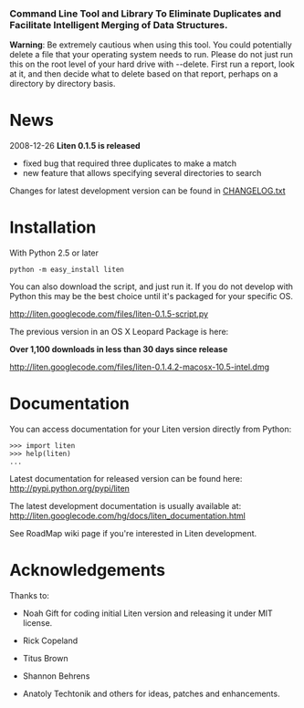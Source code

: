 ### Command Line Tool and Library To Eliminate Duplicates and Facilitate Intelligent Merging of Data Structures. ###

**Warning**:  Be extremely cautious when using this tool.  You could potentially delete a file that your operating system needs to run.  Please do not just run this on the root level of your hard drive with --delete.  First run a report, look at it, and then decide what to delete based on that report, perhaps on a directory by directory basis.

# News #
2008-12-26 **Liten 0.1.5 is released**

  * fixed bug that required three duplicates to make a match
  * new feature that allows specifying several directories to search

Changes for latest development version can be found in [CHANGELOG.txt](http://code.google.com/p/liten/source/browse/CHANGELOG.txt)

# Installation #
With Python 2.5 or later
```
python -m easy_install liten
```

You can also download the script, and just run it.  If you do not develop with Python this may be the best choice until it's packaged for your specific OS.

http://liten.googlecode.com/files/liten-0.1.5-script.py

The previous version in an OS X Leopard Package is here:

**Over 1,100 downloads in less than 30 days since release**

http://liten.googlecode.com/files/liten-0.1.4.2-macosx-10.5-intel.dmg

# Documentation #
You can access documentation for your Liten version directly from Python:
```
>>> import liten
>>> help(liten)
...
```

Latest documentation for released version can be found here:
http://pypi.python.org/pypi/liten

The latest development documentation is usually available at:
http://liten.googlecode.com/hg/docs/liten_documentation.html

See RoadMap wiki page if you're interested in Liten development.

# Acknowledgements #
Thanks to:
  * Noah Gift for coding initial Liten version and releasing it under MIT license.

  * Rick Copeland
  * Titus Brown
  * Shannon Behrens
  * Anatoly Techtonik
and others for ideas, patches and enhancements.